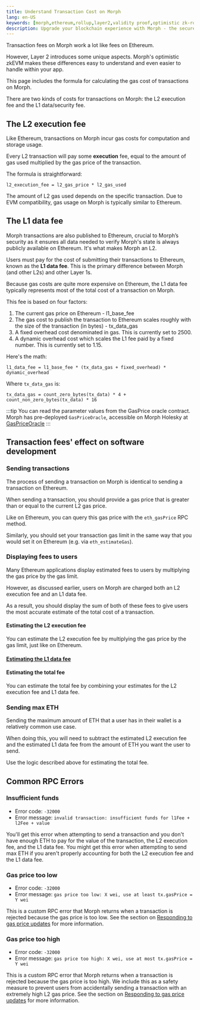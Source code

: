 ```yaml
---
title: Understand Transaction Cost on Morph
lang: en-US
keywords: [morph,ethereum,rollup,layer2,validity proof,optimistic zk-rollup]
description: Upgrade your blockchain experience with Morph - the secure decentralized, cost0efficient, and high-performing optimistic zk-rollup solution. Try it now!
---
```


Transaction fees on Morph work a lot like fees on Ethereum. 

However, Layer 2 introduces some unique aspects. Morph's optimistic zkEVM makes these differences easy to understand and even easier to handle within your app.

This page includes the formula for calculating the gas cost of transactions on Morph.

There are two kinds of costs for transactions on Morph: the L2 execution fee and the L1 data/security fee.


<!--
:::tip

The transaction fees are collected into the `SequencerFeeVault` contract balance. This contract also tracks the amount we’ve historically withdrawn to L1 using `totalProcessed()(uint256)`.

The block producer receives no direct reward, and the `COINBASE` opcode returns the fee vault address.

:::
-->
## The L2 execution fee

Like Ethereum, transactions on Morph incur gas costs for computation and storage usage.

Every L2 transaction will pay some **execution** fee, equal to the amount of gas used multiplied by the gas price of the transaction.

The formula is straightforward:



<!--
We support [EIP-1559](https://eips.ethereum.org/EIPS/eip-1559) as a way to process L2 transaction fee.

In EIP-1559, the cost of a unit of gas is composed of two components:

- **Base fee**: This fee is the same for all transactions in a block. It varies between blocks based on the difference between the actual size of the blocks (which depends on the demand for block space) and the target block size. When the block uses more gas than the target block size，the base fee goes up to discourage demand. When the block uses less gas than the target block size，the base fee goes down to encourage demand.
- **Priority fee**: This fee is specified in the transaction itself and varies between transactions. Block proposers are expected to select the transactions that offer them the highest priority fees first.

There are some differences between Ethereum and Morph in this regard:

- ETH is not burned. Burning ETH on L2 would only lock it in the bridge forever.
- Some EIP 1559 parameters are different:

  | Parameter | Morph value | Ethereum value (for reference) |
  | - | -: | -: |
  | Block gas limit | 30,000,000 gas | 30,000,000 gas
  | Block gas target | 5,000,000 gas | 15,000,000 gas
  | EIP-1559 elasticity multiplier | 6 | 2
  | EIP-1559 denominator | 50 | 8
  | Maximum base fee increase (per block) | 10% | 12.5%
  | Maximum base fee decrease (per block) | 2% | 12.5%
  | Block time in seconds | 2 | 12


From an application development perspective, EIP-1559 introduces the following changes:

- The `BASEFEE` opcode is now supported. The `BASEFEE` opcodes return the base fee of the current block.
- The `eth_maxPriorityFeePerGas` and `eth_feeHistory` RPC methods are now supported. `eth_maxPriorityFeePerGas` returns a fee per gas that is an estimate of how much you can pay as a priority fee, or 'tip', to get a transaction included in the current block. `eth_feeHistory` returns a collection of historical gas information from which you can decide what to submit as your `maxFeePerGas` and/or `maxPriorityFeePerGas`.

-->



```
l2_execution_fee = l2_gas_price * l2_gas_used
```
<!--
transaction_gas_price = l2_base_fee + l2_priority_fee
-->

The amount of L2 gas used depends on the specific transaction. Due to EVM compatibility, gas usage on Morph is typically similar to Ethereum.


## The L1 data fee

Morph transactions are also published to Ethereum, crucial to Morph’s security as it ensures all data needed to verify Morph's state is always publicly available on Ethereum.
It's what makes Morph an L2.

Users must pay for the cost of submitting their transactions to Ethereum, known as the **L1 data fee**. This is the primary difference between Morph (and other L2s) and other Layer 1s.

Because gas costs are quite more expensive on Ethereum, the L1 data fee typically represents most of the total cost of a transaction on Morph.

 



This fee is based on four factors:

1. The current gas price on Ethereum - l1_base_fee
2. The gas cost to publish the transaction to Ethereum scales roughly with the size of the transaction (in bytes) - tx_data_gas
3. A fixed overhead cost denominated in gas. This is currently set to 2500.
4. A dynamic overhead cost which scales the L1 fee paid by a fixed number. This is currently set to 1.15.

Here's the math:

```
l1_data_fee = l1_base_fee * (tx_data_gas + fixed_overhead) * dynamic_overhead
```

Where `tx_data_gas` is:

```
tx_data_gas = count_zero_bytes(tx_data) * 4 + count_non_zero_bytes(tx_data) * 16
```


:::tip
You can read the parameter values from the GasPrice oracle contract. Morph has pre-deployed `GasPriceOracle`, accessible on Morph Holesky at [GasPriceOracle](https://explorer-holesky.morphl2.io/address/0x530000000000000000000000000000000000000F)
:::



## Transaction fees' effect on software development

### Sending transactions

The process of sending a transaction on Morph is identical to sending a transaction on Ethereum.

When sending a transaction, you should provide a gas price that is greater than or equal to the current L2 gas price.

Like on Ethereum, you can query this gas price with the `eth_gasPrice` RPC method.

Similarly, you should set your transaction gas limit in the same way that you would set it on Ethereum (e.g. via `eth_estimateGas`).


### Displaying fees to users

Many Ethereum applications display estimated fees to users by multiplying the gas price by the gas limit.

However, as discussed earlier, users on Morph are charged both an L2 execution fee and an L1 data fee.

As a result, you should display the sum of both of these fees to give users the most accurate estimate of the total cost of a transaction.


#### Estimating the L2 execution fee

You can estimate the L2 execution fee by multiplying the gas price by the gas limit, just like on Ethereum.

#### [Estimating the L1 data fee](./understand-transaction-cost-on-morph#the-l1-data-fee)



#### Estimating the total fee

You can estimate the total fee by combining your estimates for the L2 execution fee and L1 data fee.

### Sending max ETH

Sending the maximum amount of ETH that a user has in their wallet is a relatively common use case.

When doing this, you will need to subtract the estimated L2 execution fee and the estimated L1 data fee from the amount of ETH you want the user to send.

Use the logic described above for estimating the total fee.

## Common RPC Errors

### Insufficient funds

- Error code: `-32000`
- Error message: `invalid transaction: insufficient funds for l1Fee + l2Fee + value`

You'll get this error when attempting to send a transaction and you don't have enough ETH to pay for the value of the transaction, the L2 execution fee, and the L1 data fee.
You might get this error when attempting to send max ETH if you aren't properly accounting for both the L2 execution fee and the L1 data fee.

### Gas price too low

- Error code: `-32000`
- Error message: `gas price too low: X wei, use at least tx.gasPrice = Y wei`

This is a custom RPC error that Morph returns when a transaction is rejected because the gas price is too low.
See the section on [Responding to gas price updates](#responding-to-gas-price-updates) for more information.

### Gas price too high
- Error code: `-32000`
- Error message: `gas price too high: X wei, use at most tx.gasPrice = Y wei`

This is a custom RPC error that Morph returns when a transaction is rejected because the gas price is too high.
We include this as a safety measure to prevent users from accidentally sending a transaction with an extremely high L2 gas price.
See the section on [Responding to gas price updates](#responding-to-gas-price-updates) for more information.